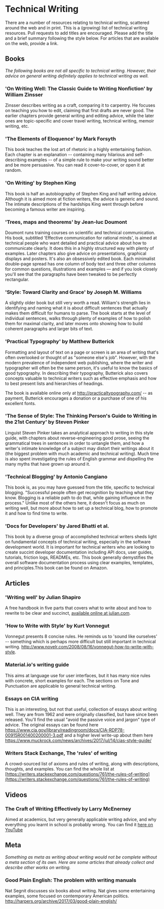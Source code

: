 # Technical Writing
There are a number of resources relating to technical writing, scattered around the web and in print. This is a (growing) list of technical writing resources. Pull requests to add titles are encouraged. Please add the title and a brief summary following the style below. For articles that are available on the web, provide a link.

## Books
*The following books are not all specific to technical writing. However, their advice on general writing definitely applies to technical writing as well.*

### 'On Writing Well: The Classic Guide to Writing Nonfiction' by William Zinsser
Zinsser describes writing as a craft, comparing it to carpentry. He focuses on teaching you how to edit, claiming that first drafts are never good. The earlier chapters provide general writing and editing advice, while the later ones are topic-specific and cover travel writing, technical writing, memoir writing, etc. 

### 'The Elements of Eloquence' by Mark Forsyth
This book teaches the lost art of rhetoric in a highly entertaining fashion. Each chapter is an explanation -- containing many hilarious and self-describing examples -- of a simple rule to make your writing sound better and be more persuasive. You can read it cover-to-cover, or open it at random. 

### 'On Writing' by Stephen King
This book is half an autobiography of Stephen King and half writing advice. Although it is aimed more at fiction writers, the advice is generic and sound. The intimate descriptions of the hardships King went through before becoming a famous writer are inspiring.

### 'Trees, maps and theorems' by Jean-luc Doumont 
Doumont runs training courses on scientific and technical communication. His book, subtitled 'Effective communication for rational minds', is aimed at technical people who want detailed and practical advice about how to communicate clearly. It does this in a highly structured way with plenty of examples. Later chapters also give advice on presentations, graphical displays and posters. It's also an obsessively edited book. Each minimalist double-page spread has one column of body text and three other columns for common questions, illustrations and examples –– and if you look closely you'll see that the paragraphs have been tweaked to be perfectly rectangular. 

### 'Style: Toward Clarity and Grace' by Joseph M. Williams
A slightly older book but still very worth a read. William's strength lies in identifying and naming what it is about difficult sentences that actually makes them difficult for humans to parse. The book starts at the level of individual sentences, walks through plenty of examples of how to polish them for maximal clarity, and later moves onto showing how to build coherent paragraphs and larger bits of text. 

### 'Practical Typography' by Matthew Butterick
Formatting and layout of text on a page or screen is an area of writing that's often overlooked or thought of as "someone else's job". However, with the modern prevalence of independent web publishing, where the writer and typographer will often be the same person, it's useful to know the basics of good typography. In describing their typography, Butterick also covers concepts valuable to technical writers such as effective emphasis and how to best present lists and hierarchies of headings.

The book is available online only at http://practicaltypography.com/ -- as payment, Butterick encourages a donation or a purchase of one of his excellent fonts.

### 'The Sense of Style: The Thinking Person's Guide to Writing in the 21st Century' by Steven Pinker
Linguist Steven Pinker takes an analytical approach to writing in this style guide, with chapters about reverse-engineering good prose, seeing the grammatical trees in sentences in order to untangle them, and how a writer's intimate knowledge of a subject may distort their writings about it (the biggest problem with much academic and technical writing). Much time is also spent investigating the rules of English grammar and dispelling the many myths that have grown up around it.

### 'Technical Blogging' by Antonio Cangiano
This book is, as you may have guessed from the title, specific to technical blogging. "Successful people often get recognition by teaching what they know. Blogging is a reliable path to do that, while gaining influence in the process." Unlike most of the others here, it doesn't focus as much on writing well, but more about how to set up a technical blog, how to promote it and how to find time to write.

### 'Docs for Developers' by Jared Bhatti et al.
This book by a diverse group of accomplished technical writers sheds light on fundamental concepts of technical writing, especially in the software development world. It is important for technical writers who are looking to create succint developer documentation including API docs, user guides, tutorials, friction logs, READMEs, etc. This book generally demystifies the overall software documentation process using clear examples, templates, and principles.This book can be found on Amazon.

## Articles

### 'Writing well' by Julian Shapiro

A free handbook in five parts that covers what to write about and how to rewrite to be clear and succinct, [available online at julian.com](https://www.julian.com/guide/write/intro).

### 'How to Write with Style' by Kurt Vonnegut
Vonnegut presents 8 concise rules. He reminds us to 'sound like ourselves' -- something which is perhaps more difficult but still important in technical writing. http://www.novelr.com/2008/08/16/vonnegut-how-to-write-with-style.

### Material.io's writing guide
This aims at language use for user interfaces, but it has many nice rules with concrete, short examples for each. The sections on Tone and Punctuation are applicable to general technical writing.

### Essays on CIA writing
This is an interesting, but not that useful, collection of essays about writing well. They are from 1962 and were originally classified, but have since been released. You'll find the usual "avoid the passive voice and jargon" type of advice. The original essays can be found here https://www.cia.gov/library/readingroom/docs/CIA-RDP78-00915R001400200001-3.pdf and a higher level write-up about them here https://www.muckrock.com/news/archives/2017/jul/14/cias-style-guide/

### Writers Stack Exchange, The 'rules' of writing
A crowd-sourced list of axioms and rules of writing, along with descriptions, thoughts, and examples. You can find the whole list at [https://writers.stackexchange.com/questions/761/the-rules-of-writing](https://writers.stackexchange.com/questions/761/the-rules-of-writing)

## Videos

### The Craft of Writing Effectively by Larry McEnerney
Aimed at academics, but very generally applicable writing advice, and why everything you learnt in school is probably wrong. You can find it [here on YouTube](https://www.youtube.com/watch?v=vtIzMaLkCaM)

## Meta
*Something as meta as writing about writing would not be complete without a meta section of its own. Here are some articles that already collect and describe other works on writing.*

### Good Plain English: The problem with writing manuals 
Nat Segnit discusses six books about writing. Nat gives some entertaining examples, some focused on contemporary American politics. http://harpers.org/archive/2017/03/good-plain-english/



